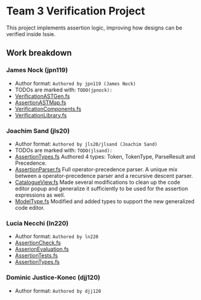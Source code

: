 # Team 3 Verification Project

This project implements assertion logic, improving how designs can be verified inside Issie.

## Work breakdown 


### James Nock (jpn119)

- Author format: `Authored by jpn119 (James Nock)`
- TODOs are marked with: `TODO(jpnock):`
- [VerificationASTGen.fs](src/Renderer/Verification/VerificationASTGen.fs)
- [AssertionASTMap.fs](src/Renderer/Verification/AssertionASTMap.fs)
- [VerificationComponents.fs](src/Renderer/Verification/VerificationComponents.fs)
- [VerificationLibrary.fs](src/Renderer/Verification/VerificationLibrary.fs)

### Joachim Sand (jls20)

- Author format: `Authored by jls20/jlsand (Joachim Sand)`
- TODOs are marked with: `TODO(jlsand):`
- [AssertionTypes.fs](src/Renderer/Verification/AssertionTypes.fs)
Authored 4 types: Token, TokenType, ParseResult and Precedence.
- [AssertionParser.fs](src/Renderer/AssertionParser.fs)
Full operator-precedence parser. A unique mix between a operator-precedence parser and a recursive descent parser.
- [CatalogueView.fs](src/Renderer/UI/CatalogueView.fs)
Made several modifications to clean up the code editor popup and generalize it sufficiently
to be used for the assertion expressions as well.
- [ModelType.fs](src/Renderer/UI/ModelType.fs)
Modified and added types to support the new generalized code editor.

### Lucia Necchi (ln220)

- Author format: `Authored by ln220`
- [AssertionCheck.fs](src/Renderer/Simulator/AssertionCheck.fs)
- [AsserionEvaluation.fs](src/Renderer/Simulator/AssertionEvaluation.fs)
- [AssertionTests.fs](src/Renderer/Simulator/AssertionTests.fs)
- [AssertionTypes.fs](src/Renderer/Verification/AssertionTypes.fs)

### Dominic Justice-Konec (djj120)

- Author format: `Authored by djj120`
